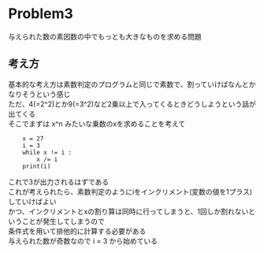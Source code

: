 # Problem3
与えられた数の素因数の中でもっとも大きなものを求める問題

## 考え方 ##
基本的な考え方は素数判定のプログラムと同じで素数で、割っていけばなんとかなりそうという感じ  
ただ、4(=2^2)とか9(=3^2)など2乗以上で入ってくるときどうしようという話が出てくる  
そこでまずは x^n みたいな乗数のxを求めることを考えて  
```py:Problem3
	x = 27
	i = 3
	while x != i :
		x /= i
	print(i)
```
これで3が出力されるはずである  
これが考えられたら、素数判定のようにiをインクリメント(変数の値を1プラス)していけばよい  
かつ、インクリメントとxの割り算は同時に行ってしまうと、1回しか割れないということが発生してしまうので  
条件式を用いて排他的に計算する必要がある  
与えられた数が奇数なので i = 3 から始めている  
